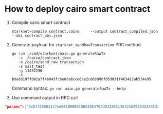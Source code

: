 # How to deploy cairo smart contract

1. Compile cairo smart contract

    `starknet-compile contract.cairo     --output contract_compiled.json     --abi contract_abi.json`


2. Generate payload for `starknet_sendRawTransaction` PRC method

    ```
   go run ./cmd/starknet/main.go generateRawTx 
       -c ./cairo/contract.json 
       -o /cairo/send_raw_transaction 
       -s salt_test 
       -g 11452296 
       -k b9a8b19ff082a7f4b943fcbe0da6cce6ce2c860090f05d031f463412ab534e95
   ```

    Command syntax: `go run main.go generateRawTx --help`   


3. Use command output in RPC call

```json
"params":["0x03f86583127ed80180800180019637623232363136323639323233613230356235643764c080a0b44c2f4e18ca27e621171da5cf3a0c875c0749c7b998ec2759974280d987143aa04f01823122d972baa1a03b113535d9f9057fd9366fd8770e766b91f835b88ea6"],
```
